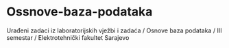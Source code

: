 # Ossnove-baza-podataka
Urađeni zadaci iz laboratorijskih vježbi i zadaća / Osnove baza podataka / III semestar / Elektrotehnički fakultet Sarajevo
